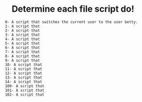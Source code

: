 <h1 align="center">Determine each file script do!</h1>

        0- A script that switches the current user to the user betty.
        1- A script that 
        2- A script that 
        3- A script that 
        4- A script that 
        5- A script that 
        6- A script that 
        7- A script that 
        8- A script that 
        9- A script that 
        10- A script that 
        11- A script that 
        12- A script that 
        13- A script that 
        14- A script that 
        100- A script that 
        101- A script that 
        102- A script that 
